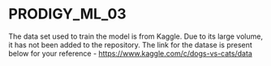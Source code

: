 # PRODIGY_ML_03

The data set used to train the model is from Kaggle. Due to its large volume, it has not been added to the repository. 
The link for the datase is present below for your reference - 
https://www.kaggle.com/c/dogs-vs-cats/data
